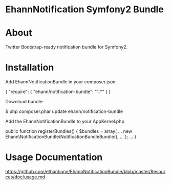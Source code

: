 EhannNotification Symfony2 Bundle
=

About
==
Twitter Bootstrap-ready notification bundle for Symfony2.

Installation
==

Add EhannNotificationBundle in your composer.json:

{
    "require": {
        "ehann/notification-bundle": "1.*"
    }
}

Download bundle:

$ php composer.phar update ehann/notification-bundle

Add the EhannNotificationBundle to your AppKernel.php

public function registerBundles()
{
    $bundles = array(
        ...
        new Ehann\NotificationBundle\NotificationBundleBundle(),
        ...
    );
    ...
}


Usage Documentation
==
https://github.com/ethanhann/EhannNotificationBundle/blob/master/Resources/doc/usage.md